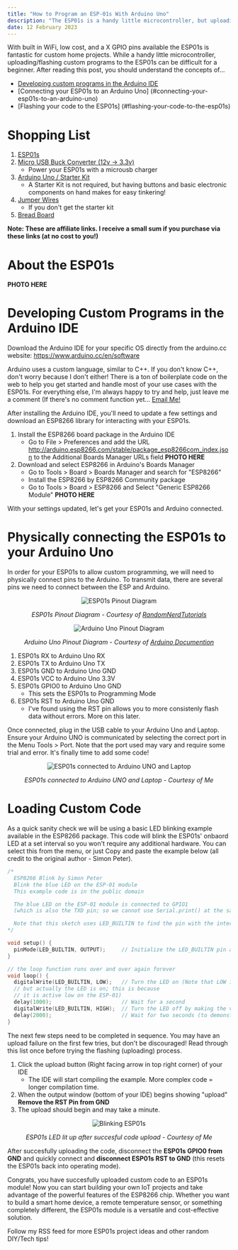 ```yaml
---
title: "How to Program an ESP-01s With Arduino Uno"
description: "The ESP01s is a handy little microcontroller, but uploading/flashing custom programs can be difficult.  This post covers how I approach this issue with the help of an Arduino Uno."
date: 12 February 2023
---
```


 With built in WiFi, low cost, and a X GPIO pins available the ESP01s is fantastic for custom home projects.  While a handy little microcontroller, uploading/flashing custom programs to the ESP01s can be difficult for a beginner.  After reading this post, you should understand the concepts of...

 - [Developing custom programs in the Arduino IDE](#developing-custom-programs-in-the-arduino-ide)
 - [Connecting your ESP01s to an Arduino Uno] (#connecting-your-esp01s-to-an-arduino-uno)
 - [Flashing your code to the ESP01s] (#flashing-your-code-to-the-esp01s)

 # Shopping List
 1. [ESP01s](https://amzn.to/3W7Herq)
 2. [Micro USB Buck Converter (12v -> 3.3v)]()
    - Power your ESP01s with a microusb charger
 2. [Arduino Uno / Starter Kit]()
    - A Starter Kit is not required, but having buttons and basic electronic components on hand makes for easy tinkering!
 3. [Jumper Wires]()
    - If you don't get the starter kit
 4. [Bread Board]()

 **Note: These are affiliate links.  I receive a small sum if you purchase via these links (at no cost to you!)**

 # About the ESP01s
   **PHOTO HERE**
 # Developing Custom Programs in the Arduino IDE
 
 Download the Arduino IDE for your specific OS directly from the arduino.cc website: https://www.arduino.cc/en/software

 Arduino uses a custom language, similar to C++.  If you don't know C++, don't worry because I don't either!  There is a ton of boilerplate code on the web to help you get started and handle most of your use cases with the ESP01s.  For everything else, I'm always happy to try and help, just leave me a comment (If there's no comment function yet... [Email Me!](mailto:hayden@haydensykes.com)

After installing the Arduino IDE, you'll need to update a few settings and download an ESP8266 library for interacting with your ESP01s. 

1. Install the ESP8266 board package in the Arduino IDE
   - Go to File > Preferences and add the URL http://arduino.esp8266.com/stable/package_esp8266com_index.json to the Additional Boards Manager URLs field
   **PHOTO HERE**
2. Download and select ESP8266 in Arduino's Boards Manager
   - Go to Tools > Board > Boards Manager and search for "ESP8266" 
   - Install the ESP8266 by ESP8266 Community package
   - Go to Tools > Board > ESP8266 and Select "Generic ESP8266 Module"
   **PHOTO HERE**

With your settings updated, let's get your ESP01s and Arduino connected.

# Physically connecting the ESP01s to your Arduino Uno

In order for your ESP01s to allow custom programming, we will need to physically connect pins to the Arduino. To transmit data, there are several pins we need to connect between the ESP and Arduino.

<p align="center">
  <img src="https://i0.wp.com/randomnerdtutorials.com/wp-content/uploads/2019/05/ESP-01-ESP8266-pinout-gpio-pin.png?quality=100&strip=all&ssl=1)" alt="ESP01s Pinout Diagram" />
  <div align="center">
   <em>
   ESP01s Pinout Diagram - 
   Courtesy of <a href="https://randomnerdtutorials.com/esp8266-pinout-reference-gpios/">RandomNerdTutorials
   </a>
   </em>
  </div>  
</p>
<p align="center">
  <img src="https://docs.arduino.cc/static/2b141eb1cfe6f465a949c203e4af1b5f/A000066-pinout.png" alt="Arduino Uno Pinout Diagram" />
  <div align="center">
   <em>
   Arduino Uno Pinout Diagram - 
   Courtesy of <a href="https://docs.arduino.cc/hardware/uno-rev3">Arduino Documention
   </a>
   </em>
  </div>  
</p>

1. ESP01s RX to Arduino Uno RX
2. ESP01s TX to Arduino Uno TX
3. ESP01s GND to Arduino Uno GND
4. ESP01s VCC to Arduino Uno 3.3V
5. ESP01s GPIO0 to Arduino Uno GND
   - This sets the ESP01s to Programming Mode
6. ESP01s RST to Arduino Uno GND
   - I've found using the RST pin allows you to more consistenly flash data without errors.  More on this later.

Once connected, plug in the USB cable to your Arduino Uno and Laptop.  Ensure your Arduino UNO is communicated by selecting the correct port in the Menu Tools > Port. Note that the port used may vary and require some trial and error. It's finally time to add some code! 

<p align="center">
  <img src="https://hayden-blog.s3.us-east-2.amazonaws.com/ArduinoUno_To_ESP01s/Arduino+to+ESP01s+-+Final.jpeg" alt="ESP01s connected to Arduino UNO and Laptop" />
  <div align="center">
   <em>
   ESP01s connected to Arduino UNO and Laptop - Courtesy of Me
   </a>
   </em>
  </div>  
</p>

# Loading Custom Code

As a quick sanity check we will be using a basic LED blinking example available in the ESP8266 package.  This code will blink the ESP01s' onbaord LED at a set interval so you won't require any additional hardware.  You can select this from the menu, or just Copy and paste the example below (all credit to the original author - Simon Peter).

``` cpp
/*
  ESP8266 Blink by Simon Peter
  Blink the blue LED on the ESP-01 module
  This example code is in the public domain

  The blue LED on the ESP-01 module is connected to GPIO1
  (which is also the TXD pin; so we cannot use Serial.print() at the same time)

  Note that this sketch uses LED_BUILTIN to find the pin with the internal LED
*/

void setup() {
  pinMode(LED_BUILTIN, OUTPUT);     // Initialize the LED_BUILTIN pin as an output
}

// the loop function runs over and over again forever
void loop() {
  digitalWrite(LED_BUILTIN, LOW);   // Turn the LED on (Note that LOW is the voltage level
  // but actually the LED is on; this is because
  // it is active low on the ESP-01)
  delay(1000);                      // Wait for a second
  digitalWrite(LED_BUILTIN, HIGH);  // Turn the LED off by making the voltage HIGH
  delay(2000);                      // Wait for two seconds (to demonstrate the active low LED)
}

```
The next few steps need to be completed in sequence.  You may have an upload failure on the first few tries, but don't be discouraged!  Read through this list once before trying the flashing (uploading) process.

1. Click the upload button (Right facing arrow in top right corner) of your IDE
   - The IDE will start compiling the example.  More complex code = longer compilation time.
2. When the output window (bottom of your IDE) begins showing "upload" **Remove the RST Pin from GND**
3. The upload should begin and may take a minute.

<p align="center">
  <img src="https://hayden-blog.s3.us-east-2.amazonaws.com/ArduinoUno_To_ESP01s/ESP01s-LED.jpeg" alt="Blinking ESP01s" />
  <div align="center">
   <em>
   ESP01s LED lit up after succesful code upload - Courtesy of Me
   </a>
   </em>
  </div>  
</p>

After succesfully uploading the code, disconnect the **ESP01s GPIO0 from GND** and quickly connect and **disconnect ESP01s RST to GND** (this resets the ESP01s back into operating mode).

Congrats, you have succesfully uploaded custom code to an ESP01s module!  Now you can start building your own IoT projects and take advantage of the powerful features of the ESP8266 chip. Whether you want to build a smart home device, a remote temperature sensor, or something completely different, the ESP01s module is a versatile and cost-effective solution.  

Follow my RSS feed for more ESP01s project ideas and other random DIY/Tech tips!